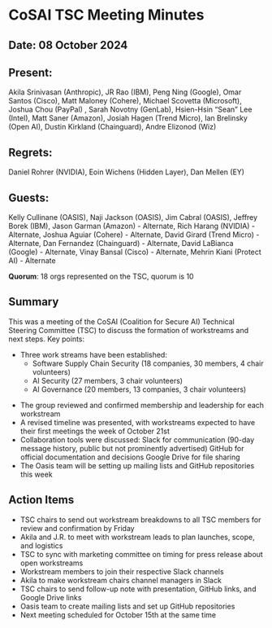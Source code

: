 # CoSAI TSC Meeting Minutes 

## Date: 08 October 2024

## Present:
Akila Srinivasan (Anthropic), JR Rao (IBM), Peng Ning (Google), Omar Santos (Cisco), Matt Maloney (Cohere), Michael Scovetta (Microsoft), Joshua Chou (PayPal) , Sarah Novotny (GenLab), Hsien-Hsin “Sean” Lee (Intel), Matt Saner (Amazon), Josiah Hagen (Trend Micro), Ian Brelinsky (Open AI), Dustin Kirkland (Chainguard), Andre Elizonod (Wiz)

## Regrets:   
Daniel Rohrer (NVIDIA), Eoin Wichens (Hidden Layer), Dan Mellen (EY)

## Guests: 
Kelly Cullinane (OASIS), Naji Jackson (OASIS), Jim Cabral (OASIS), Jeffrey Borek (IBM), Jason Garman (Amazon) - Alternate,  Rich Harang (NVIDIA) - Alternate, Joshua Aguiar (Cohere) - Alternate, David Girard (Trend Micro) - Alternate, Dan Fernandez (Chainguard) - Alternate, David LaBianca (Google) - Alternate, Vinay Bansal (Cisco) - Alternate, Mehrin Kiani (Protect AI) - Alternate 

**Quorum**: 18 orgs represented on the TSC, quorum is 10

## Summary
This was a meeting of the CoSAI (Coalition for Secure AI) Technical Steering Committee (TSC) to discuss the formation of workstreams and next steps. Key points:

- Three work streams have been established:
  - Software Supply Chain Security (18 companies, 30 members, 4 chair volunteers)
  - AI Security (27 members, 3 chair volunteers)
  - AI Governance (20 members, 13 companies, 3 chair volunteers)

*  The group reviewed and confirmed membership and leadership for each workstream
*  A revised timeline was presented, with workstreams expected to have their first meetings the week of October 21st
*  Collaboration tools were discussed:
Slack for communication (90-day message history, public but not prominently advertised)
GitHub for official documentation and decisions
Google Drive for file sharing
*  The Oasis team will be setting up mailing lists and GitHub repositories this week


## Action Items
*  TSC chairs to send out workstream breakdowns to all TSC members for review and confirmation by Friday
*  Akila and J.R. to meet with workstream leads to plan launches, scope, and logistics
*  TSC to sync with marketing committee on timing for press release about open workstreams
*  Workstream members to join their respective Slack channels
*  Akila to make workstream chairs channel managers in Slack
*  TSC chairs to send follow-up note with presentation, GitHub links, and Google Drive links
*  Oasis team to create mailing lists and set up GitHub repositories
*  Next meeting scheduled for October 15th at the same time


